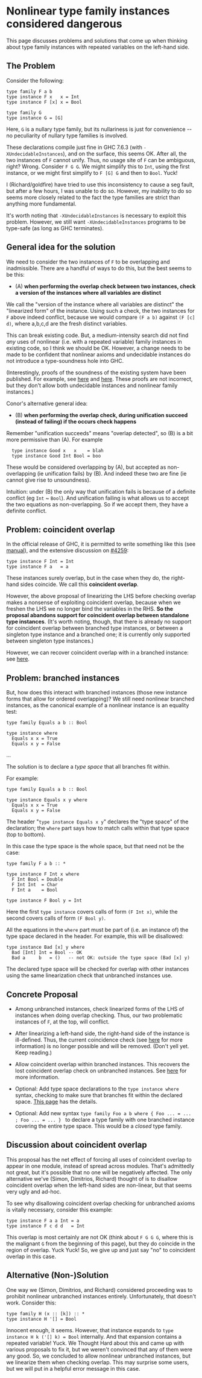 # Nonlinear type family instances considered dangerous


This page discusses problems and solutions that come up when thinking about type family instances with repeated variables on the left-hand side.

## The Problem


Consider the following:

```wiki
type family F a b
type instance F x   x = Int
type instance F [x] x = Bool

type family G
type instance G = [G]
```


Here, `G` is a nullary type family, but its nullariness is just for convenience -- no peculiarity of nullary type families is involved.


These declarations compile just fine in GHC 7.6.3 (with `-XUndecidableInstances`), and on the surface, this seems OK. After all, the two instances of `F` cannot unify. Thus, no usage site of `F` can be ambiguous, right? Wrong. Consider `F G G`. We might simplify this to `Int`, using the first instance, or we might first simplify to `F [G] G` and then to `Bool`. Yuck!


I (Richard/goldfire) have tried to use this inconsistency to cause a seg fault, but after a few hours, I was unable to do so. However, my inability to do so seems more closely related to the fact the type families are strict than anything more fundamental.


It's worth noting that `-XUndecidableInstances` is necessary to exploit this problem. However, we still want `-XUndecidableInstances` programs to be type-safe (as long as GHC terminates).

## General idea for the solution


We need to consider the two instances of `F` to be overlapping and inadmissible. There are a handful of ways to do this, but the best seems to be this: 

- (A) **when performing the overlap check between two instances, check a version of the instances where all variables are distinct**


We call the "version of the instance where all variables are distinct" the "linearized form" of the instance.
Using such a check, the two instances for `F` above indeed conflict, because we would compare `(F a b)` against `(F [c] d)`, where a,b,c,d are the fresh distinct variables.


This can break existing code. But, a medium-intensity search did not find *any* uses of nonlinear (i.e. with a repeated variable) family instances in existing code, so I think we should be OK. However, a change needs to be made to be confident that nonlinear axioms and undecidable instances do not introduce a type-soundness hole into GHC.


(Interestingly, proofs of the soundness of the existing system have been published. For example, see [ here](http://research.microsoft.com/en-us/um/people/simonpj/papers/ext-f/fc-tldi.pdf) and [ here](http://www.cis.upenn.edu/~stevez/papers/WVPJZ11.pdf). These proofs are not  incorrect, but they  don't allow both undecidable instances and nonlinear family instances.)


Conor's alternative general idea:

- (B) **when performing the overlap check, during unification succeed (instead of failing) if the occurs check happens**


Remember "unification succeeds" means "overlap detected", so (B) is a bit more permissive than (A).  For example

```wiki
  type instance Good x   x    = blah
  type instance Good Int Bool = boo
```


These would be considered overlapping by (A), but accepted as non-overlapping (ie unification fails) by (B).  And indeed these two are fine (ie cannot give rise to unsoundness).


Intuition: under (B) the only way that unification fails is because of a definite conflict (eg `Int` \~ `Bool`).  And unification failing is what allows us to accept the two equations as non-overlapping.  So if we accept them, they have a definite conflict.

## Problem: coincident overlap


In the official release of GHC, it is permitted to write something like this (see [manual](http://www.haskell.org/ghc/docs/latest/html/users_guide/type-families.html#type-family-overlap)), and the extensive discussion on [\#4259](https://gitlab.haskell.org//ghc/ghc/issues/4259):

```wiki
type instance F Int = Int
type instance F a   = a
```


These instances surely overlap, but in the case when they do, the right-hand sides coincide. We call this **coincident overlap**.


However, the above proposal of linearizing the LHS before checking overlap makes a nonsense of exploiting coincident overlap, because when we freshen the LHS we no longer bind the variables in the RHS. **So the proposal abandons support for coincident overlap between standalone type instances**.  (It's worth noting, though, that there is already no support for coincident overlap between branched type instances, or between a singleton type instance and a branched one; it is currently only supported between singleton type instances.)


However, we can recover coincident overlap with in a branched instance: see [here](new-axioms/coincident-overlap). 

## Problem: branched instances


But, how does this interact with branched instances (those new instance forms that allow for ordered overlapping)? We still need nonlinear branched instances, as the canonical example of a nonlinear instance is an equality test:

```wiki
type family Equals a b :: Bool

type instance where
  Equals x x = True
  Equals x y = False
```


...


The solution is to declare a *type space* that all branches fit within.


For example: 

```wiki
type family Equals a b :: Bool

type instance Equals x y where
  Equals x x = True
  Equals x y = False
```


The header "`type instance Equals x y`" declares the "type space" of the declaration; the `where` part says how to match calls within that type space (top to bottom).


In this case the type space is the whole space, but that need not be the case:

```wiki
type family F a b :: *

type instance F Int x where
  F Int Bool = Double
  F Int Int  = Char
  F Int a    = Bool

type instance F Bool y = Int
```


Here the first `type instance` covers calls of form `(F Int x)`, while the second covers
calls of form `(F Bool y)`.


All the equations in the `where` part must be part of (i.e. an instance of) the 
type space declared in the header.  For example, this will be disallowed:

```wiki
type instance Bad [x] y where
  Bad [Int] Int = Bool -- OK
  Bad a     b   = ()   -- not OK: outside the type space (Bad [x] y)
```


The declared type space will be checked for overlap with other instances using the same linearization check that unbranched instances use.

## Concrete Proposal

- Among unbranched instances, check linearized forms of the LHS of instances when doing overlap checking. Thus, our two problematic instances of `F`, at the top, will conflict.

- After linearizing a left-hand side, the right-hand side of the instance is ill-defined. Thus, the current coincidence check (see [here](new-axioms/coincident-overlap) for more information) is no longer possible and will be removed. (Don't yell yet. Keep reading.)

- Allow coincident overlap within branched instances. This recovers the lost coincident overlap check on unbranched instances. See [here](new-axioms/coincident-overlap) for more information.

- Optional: Add type space declarations to the `type instance where` syntax, checking to make sure that branches fit within the declared space. [This page](new-axioms/type-spaces) has the details.

- Optional: Add new syntax `type family Foo a b where { Foo ... = ... ; Foo ... = ... } ` to declare a type family with one branched instance covering the entire type space. This would be a *closed* type family.

## Discussion about coincident overlap


This proposal has the net effect of forcing all uses of coincident overlap to appear in one module, instead of spread across modules. That's admittedly not great, but it's possible that no one will be negatively affected. The only alternative we've (Simon, Dimitrios, Richard) thought of is to disallow coincident overlap when the left-hand sides are non-linear, but that seems very ugly and ad-hoc.


To see why disallowing coincident overlap checking for unbranched axioms is vitally necessary, consider this example:

```wiki
type instance F a a Int = a
type instance F c d d   = Int
```


This overlap is most certainly are not OK (think about `F G G G`, where this is the malignant `G` from the beginning of this page), but they do coincide in the region of overlap. Yuck Yuck! So, we give up and just say "no" to coincident overlap in this case.

## Alternative (Non-)Solution


One way we (Simon, Dimitrios, and Richard) considered proceeding was to prohibit nonlinear unbranched instances entirely. Unfortunately, that doesn't work. Consider this:

```wiki
type family H (x :: [k]) :: *
type instance H '[] = Bool
```


Innocent enough, it seems. However, that instance expands to `type instance H k ('[] k) = Bool` internally. And that expansion contains a repeated variable! Yuck. We Thought Hard about this and came up with various proposals to fix it, but we weren't convinced that any of them were any good. So, we concluded to allow nonlinear unbranched instances, but we linearize them when checking overlap. This may surprise some users, but we will put in a helpful error message in this case.

